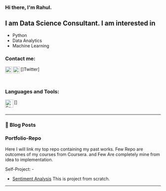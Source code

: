 ### Hi there, I'm Rahul.

## I am Data Science Consultant. I am interested in

- Python
- Data Analytics
- Machine Learning



### Contact me:

[<img align="left" alt="rahulrajaero | LinkedIn" width="22px" src="https://cdn.jsdelivr.net/npm/simple-icons@v3/icons/linkedin.svg" />][LinkedIn]
[<img align="left" alt="rahulrajaero | Twitter" width="22px" src="https://cdn.jsdelivr.net/npm/simple-icons@v3/icons/twitter.svg" />]Twitter]

<br />

### Languages and Tools:

[<img align="left" alt="Sass" width="26px" src="https://cdn.jsdelivr.net/npm/simple-icons@3.13.0/icons/python.svg" />]
<br />
<br />

---

### 📕 Blog Posts

<!-- BLOG-POST-LIST:START -->


<!-- BLOG-POST-LIST:END -->

### Portfolio-Repo
Here I will link my top repo containing my past works. Few Repo are outcomes of my courses from Coursera. and Few Are completely mine from idea to implementation.

Self-Project: - 
- [Sentiment Analysis] This is project from scratch.



---
[Twitter]: https://twitter.com/rahulrajaero
[LinkedIn]: https://www.linkedin.com/in/rahulraj-iitkgp/
[NLP Specialization]: https://github.com/rahulrajaero/NLP-Specialization
[Python-for-Everybody]: https://github.com/rahulrajaero/Python-for-Everybody
[Sentiment Analysis]: https://github.com/rahulrajaero/Jupyter-Notebook/tree/master/WebScrapping/Disney%20Movie%20Project
